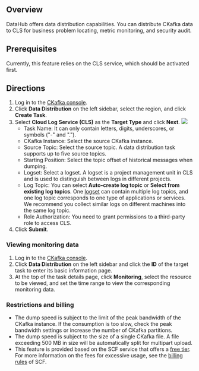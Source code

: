 

## Overview

DataHub offers data distribution capabilities. You can distribute CKafka data to CLS for business problem locating, metric monitoring, and security audit.

## Prerequisites

Currently, this feature relies on the CLS service, which should be activated first.

## Directions

1. Log in to the [CKafka console](https://console.intl.cloud.tencent.com/ckafka).
2. Click **Data Distribution** on the left sidebar, select the region, and click **Create Task**.
3. Select **Cloud Log Service (CLS)** as the **Target Type** and click **Next**.
   ![](https://qcloudimg.tencent-cloud.cn/raw/7f371eb616744884addf59e77ced380d.png)
   - Task Name: It can only contain letters, digits, underscores, or symbols ("-" and ".").
   - CKafka Instance: Select the source CKafka instance.
   - Source Topic: Select the source topic. A data distribution task supports up to five source topics.
   - Starting Position: Select the topic offset of historical messages when dumping.
   - Logset: Select a logset. A logset is a project management unit in CLS and is used to distinguish between logs in different projects.
   - Log Topic: You can select **Auto-create log topic** or **Select from existing log topics**. One [logset](https://intl.cloud.tencent.com/document/product/614/32849) can contain multiple log topics, and one log topic corresponds to one type of applications or services. We recommend you collect similar logs on different machines into the same log topic.
   - Role Authorization: You need to grant permissions to a third-party role to access CLS.
4. Click **Submit**.

### Viewing monitoring data

1. Log in to the [CKafka console](https://console.intl.cloud.tencent.com/ckafka).
2. Click **Data Distribution** on the left sidebar and click the **ID** of the target task to enter its basic information page.
3. At the top of the task details page, click **Monitoring**, select the resource to be viewed, and set the time range to view the corresponding monitoring data.


### Restrictions and billing

- The dump speed is subject to the limit of the peak bandwidth of the CKafka instance. If the consumption is too slow, check the peak bandwidth settings or increase the number of CKafka partitions.
- The dump speed is subject to the size of a single CKafka file. A file exceeding 500 MB in size will be automatically split for multipart upload.
- This feature is provided based on the SCF service that offers a [free tier](https://intl.cloud.tencent.com/document/product/583/12282). For more information on the fees for excessive usage, see the [billing rules](https://intl.cloud.tencent.com/document/product/583/17299) of SCF.
